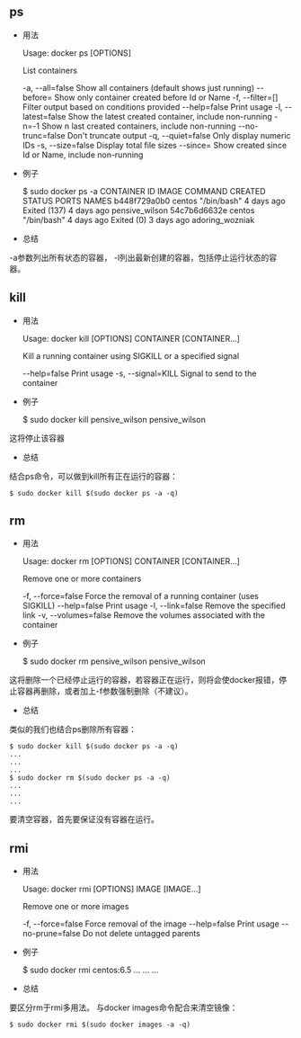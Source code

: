 
## ps

* 用法

	Usage: docker ps [OPTIONS]

	List containers

  	-a, --all=false       Show all containers (default shows just running)
  	--before=             Show only container created before Id or Name
  	-f, --filter=[]       Filter output based on conditions provided
  	--help=false          Print usage
  	-l, --latest=false    Show the latest created container, include non-running
  	-n=-1                 Show n last created containers, include non-running
  	--no-trunc=false      Don't truncate output
  	-q, --quiet=false     Only display numeric IDs
  	-s, --size=false      Display total file sizes
  	--since=              Show created since Id or Name, include non-running


* 例子


	$ sudo docker ps -a
	CONTAINER ID  IMAGE    COMMAND       CREATED       STATUS                      PORTS    NAMES
	b448f729a0b0  centos   "/bin/bash"   4 days ago    Exited (137) 4 days ago              pensive_wilson
	54c7b6d6632e  centos   "/bin/bash"   4 days ago    Exited (0) 3 days ago                adoring_wozniak


* 总结

-a参数列出所有状态的容器， -l列出最新创建的容器，包括停止运行状态的容器。


## kill


* 用法


	Usage: docker kill [OPTIONS] CONTAINER [CONTAINER...]

	Kill a running container using SIGKILL or a specified signal

  	--help=false         Print usage
  	-s, --signal=KILL    Signal to send to the container


* 例子


	$ sudo docker kill pensive_wilson
	pensive_wilson

这将停止该容器

* 总结

结合ps命令，可以做到kill所有正在运行的容器：

	$ sudo docker kill $(sudo docker ps -a -q)


## rm


* 用法


	Usage: docker rm [OPTIONS] CONTAINER [CONTAINER...]

	Remove one or more containers

  	-f, --force=false      Force the removal of a running container (uses SIGKILL)
  	--help=false           Print usage
  	-l, --link=false       Remove the specified link
  	-v, --volumes=false    Remove the volumes associated with the container


* 例子


	$ sudo docker rm pensive_wilson
	pensive_wilson


这将删除一个已经停止运行的容器，若容器正在运行，则将会使docker报错，停止容器再删除，或者加上-f参数强制删除（不建议）。

* 总结

类似的我们也结合ps删除所有容器：


	$ sudo docker kill $(sudo docker ps -a -q)
	...
	...
	...
	$ sudo docker rm $(sudo docker ps -a -q)
	...
	...
	...

要清空容器，首先要保证没有容器在运行。

## rmi


* 用法


	Usage: docker rmi [OPTIONS] IMAGE [IMAGE...]

	Remove one or more images

  	-f, --force=false    Force removal of the image
  	--help=false         Print usage
  	--no-prune=false     Do not delete untagged parents

* 例子


	$ sudo docker rmi centos:6.5
	...
	...
	...

* 总结

要区分rm于rmi多用法。
	与docker images命令配合来清空镜像：


	$ sudo docker rmi $(sudo docker images -a -q)

